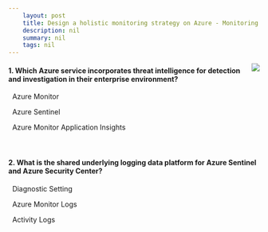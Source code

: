 ```yaml
---
    layout: post
    title: Design a holistic monitoring strategy on Azure - Monitoring options available in Azure
    description: nil
    summary: nil
    tags: nil
---
```



 <a target="_blank" href="https://docs.microsoft.com/en-us/learn/modules/design-monitoring-strategy-on-azure/3-azure-monitoring-options/"><i class="fas fa-external-link-alt"></i> </a>
 <img align="right" src="https://docs.microsoft.com/en-us/learn/achievements/design-monitoring-strategy-on-azure.svg">
####  1. Which Azure service incorporates threat intelligence for detection and investigation in their enterprise environment?


<i class='far fa-square'></i> &nbsp;&nbsp;Azure Monitor

<i class='fas fa-check-square' style='color: Dodgerblue;'></i> &nbsp;&nbsp;Azure Sentinel

<i class='far fa-square'></i> &nbsp;&nbsp;Azure Monitor Application Insights
<br />
<br />
<br />

####  2. What is the shared underlying logging data platform for Azure Sentinel and Azure Security Center?


<i class='far fa-square'></i> &nbsp;&nbsp;Diagnostic Setting

<i class='fas fa-check-square' style='color: Dodgerblue;'></i> &nbsp;&nbsp;Azure Monitor Logs

<i class='far fa-square'></i> &nbsp;&nbsp;Activity Logs
<br />
<br />
<br />
